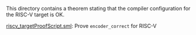This directory contains a theorem stating that the compiler
configuration for the RISC-V target is OK.

[riscv_targetProofScript.sml](riscv_targetProofScript.sml):
Prove `encoder_correct` for RISC-V
